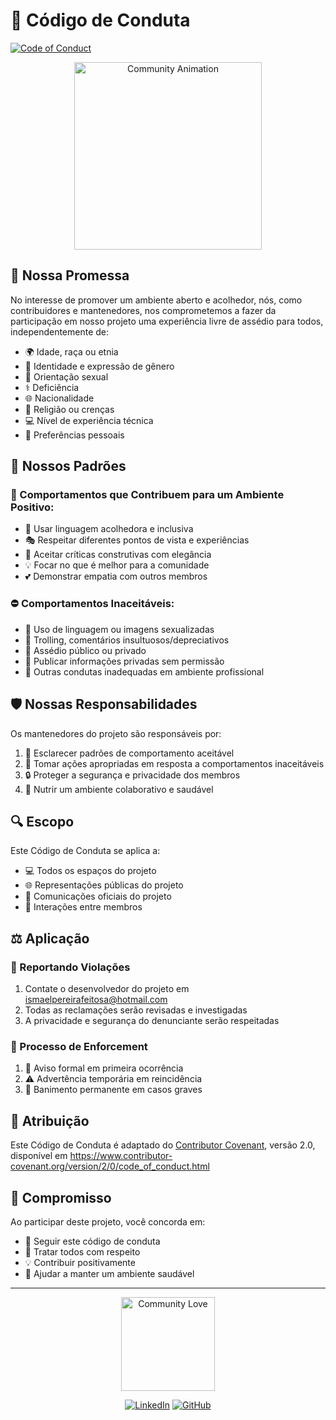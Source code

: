 # 🤝 Código de Conduta

[![Code of Conduct](https://img.shields.io/badge/Code%20of%20Conduct-2.0-4baaaa.svg)](CODE_OF_CONDUCT.md)

<div align="center">
  <img src="https://media.giphy.com/media/XH9wwXfUXu91wAJwN5/giphy.gif" alt="Community Animation" width="300px">
</div>

## 📜 Nossa Promessa

No interesse de promover um ambiente aberto e acolhedor, nós, como contribuidores e mantenedores, nos comprometemos a fazer da participação em nosso projeto uma experiência livre de assédio para todos, independentemente de:

- 🌍 Idade, raça ou etnia
- 👥 Identidade e expressão de gênero
- 🌈 Orientação sexual
- ⚕️ Deficiência
- 🌐 Nacionalidade
- 💭 Religião ou crenças
- 💻 Nível de experiência técnica
- 🎨 Preferências pessoais

## 🎯 Nossos Padrões

### 💫 Comportamentos que Contribuem para um Ambiente Positivo:

- 🤝 Usar linguagem acolhedora e inclusiva
- 🎭 Respeitar diferentes pontos de vista e experiências
- 🎯 Aceitar críticas construtivas com elegância
- 💡 Focar no que é melhor para a comunidade
- 💕 Demonstrar empatia com outros membros

### ⛔ Comportamentos Inaceitáveis:

- 🚫 Uso de linguagem ou imagens sexualizadas
- 🚫 Trolling, comentários insultuosos/depreciativos
- 🚫 Assédio público ou privado
- 🚫 Publicar informações privadas sem permissão
- 🚫 Outras condutas inadequadas em ambiente profissional

## 🛡️ Nossas Responsabilidades

Os mantenedores do projeto são responsáveis por:

1. 📝 Esclarecer padrões de comportamento aceitável
2. 🎯 Tomar ações apropriadas em resposta a comportamentos inaceitáveis
3. 🔒 Proteger a segurança e privacidade dos membros
4. 🌱 Nutrir um ambiente colaborativo e saudável

## 🔍 Escopo

Este Código de Conduta se aplica a:

- 💻 Todos os espaços do projeto
- 🌐 Representações públicas do projeto
- 📱 Comunicações oficiais do projeto
- 🤝 Interações entre membros

## ⚖️ Aplicação

### 📢 Reportando Violações

1. Contate o desenvolvedor do projeto em [ismaelpereirafeitosa@hotmail.com](mailto:ismaelpereirafeitosa@hotmail.com)
2. Todas as reclamações serão revisadas e investigadas
3. A privacidade e segurança do denunciante serão respeitadas

### 🎯 Processo de Enforcement

1. 📝 Aviso formal em primeira ocorrência
2. ⚠️ Advertência temporária em reincidência
3. 🚫 Banimento permanente em casos graves

## 📌 Atribuição

Este Código de Conduta é adaptado do [Contributor Covenant][homepage], versão 2.0,
disponível em https://www.contributor-covenant.org/version/2/0/code_of_conduct.html

[homepage]: https://www.contributor-covenant.org

## 🤝 Compromisso

Ao participar deste projeto, você concorda em:

- 📜 Seguir este código de conduta
- 🤝 Tratar todos com respeito
- 💡 Contribuir positivamente
- 🌱 Ajudar a manter um ambiente saudável

---

<div align="center">
  <img src="https://media.giphy.com/media/LnQjpWaON8nhr21vNW/giphy.gif" alt="Community Love" width="150px">
  
  [![LinkedIn](https://img.shields.io/badge/LinkedIn-0077B5?style=for-the-badge&logo=linkedin&logoColor=white)](https://www.linkedin.com/in/ismael-pereira-feitosa-ba2aa91a9/)
  [![GitHub](https://img.shields.io/badge/GitHub-100000?style=for-the-badge&logo=github&logoColor=white)](https://github.com/ismapereira)
</div>
